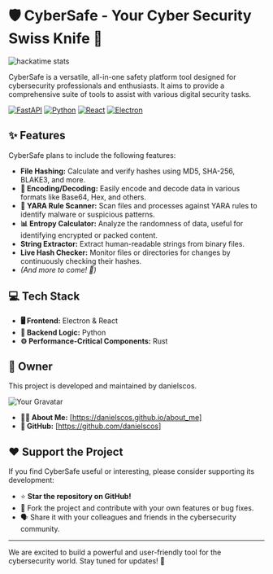 # 🛡️ CyberSafe - Your Cyber Security Swiss Knife 🔪

![hackatime stats](https://github-readme-stats.hackclub.dev/api/wakatime?username=2324&api_domain=hackatime.hackclub.com&theme=darcula&custom_title=Hackatime+Stats&layout=compact&cache_seconds=0&langs_count=8)

CyberSafe is a versatile, all-in-one safety platform tool designed for cybersecurity professionals and enthusiasts. It aims to provide a comprehensive suite of tools to assist with various digital security tasks.

[![FastAPI](https://img.shields.io/badge/FastAPI-0.110%2B-009688.svg)](https://fastapi.tiangolo.com/)
[![Python](https://img.shields.io/badge/Python-3.12-3670A0.svg)](https://www.python.org/)
[![React](https://img.shields.io/badge/React-19.1.0-61DAFB.svg)](https://react.dev/)
[![Electron](https://img.shields.io/badge/Electron-36.2.0-47848F.svg)](https://www.electronjs.org/)


## ✨ Features

CyberSafe plans to include the following features:

*   **File Hashing:** Calculate and verify hashes using MD5, SHA-256, BLAKE3, and more.
*   **🔄 Encoding/Decoding:** Easily encode and decode data in various formats like Base64, Hex, and others.
*   **📜 YARA Rule Scanner:** Scan files and processes against YARA rules to identify malware or suspicious patterns.
*   **📊 Entropy Calculator:** Analyze the randomness of data, useful for identifying encrypted or packed content.
*   **String Extractor:** Extract human-readable strings from binary files.
*   **Live Hash Checker:** Monitor files or directories for changes by continuously checking their hashes.
*   *(And more to come! 🚀)*

## 💻 Tech Stack

*   **🖥️ Frontend:** Electron & React
*   **🐍 Backend Logic:** Python
*   **⚙️ Performance-Critical Components:** Rust

## 👤 Owner

This project is developed and maintained by danielscos.

![Your Gravatar](https://www.gravatar.com/avatar/2bc553781cecd02a316c59729e84e33e?s=150)

*   **🧑‍💻 About Me:** [https://danielscos.github.io/about_me]
*   **🐙 GitHub:** [https://github.com/danielscos]

## ❤️ Support the Project

If you find CyberSafe useful or interesting, please consider supporting its development:

*   ⭐ **Star the repository on GitHub!**
*   🍴 Fork the project and contribute with your own features or bug fixes.
*   🗣️ Share it with your colleagues and friends in the cybersecurity community.

---

We are excited to build a powerful and user-friendly tool for the cybersecurity world. Stay tuned for updates! 📢

